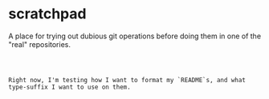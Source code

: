 scratchpad
==========

A place for trying out dubious git operations before doing them in one of the "real" repositories.

~~~

 

Right now, I'm testing how I want to format my `README`s, and what type-suffix I want to use on them.
